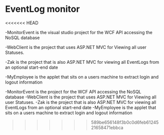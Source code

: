 # EventLog monitor
<<<<<<< HEAD

-MonitorEvent is the visual studio project for the WCF API accessing the NoSQL database 

-WebClient is the project that uses ASP.NET MVC for Viewing all user Statuses. 

-Zak is the project that is also ASP.NET MVC for viewing all EventLogs from an optional start-end date 

-MyEmployee is the applet that sits on a users machine to extract login and logout information

-MonitorEvent is the project for the WCF API accessing the NoSQL database 
-WebClient is the project that uses ASP.NET MVC for Viewing all user Statuses. 
-Zak is the project that is also ASP.NET MVC for viewing all EventLogs from an optional start-end date 
-MyEmployee is the applet that sits on a users machine to extract login and logout information
>>>>>>> 589be656148f3b0c0d6feb6124521658471ebbca
